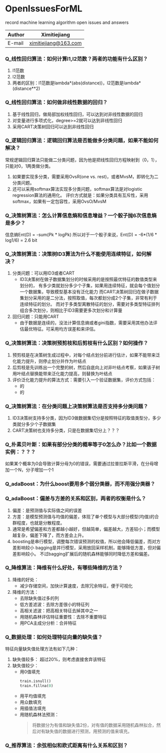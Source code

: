 # OpenIssuesForML
record machine learning algorithm open issues and answers

|Author|Ximitiejiang|
|---|---
|E-mail|ximitiejiang@163.com

### Q_线性回归算法：如何计算l1,l2范数？两者的功能有什么区别？
1. l1范数
2. l2范数
3. 两者的区别：l1范数是lambda*(abs(distance))，l2范数是lambda*(distance**2)


### Q_线性回归算法：如何做非线性数据的回归？
1. 基于线性回归，做局部加权线性回归，可以达到对非线性数据的回归
2. 对变量进行多项式化，degree>=2就可以达到非线性回归
3. 采用CART决策树回归可以达到非线性回归


### Q_逻辑回归算法：逻辑回归算法是否能做多分类问题，如果不能如何解决？
常规逻辑回归算法只能做二分类问题，因为他是把线性回归方程映射到（0，1），只能对0，1两类做分类。
1. 如果要实现多分类，需要采用OvsR(one vs. rest)，或者MvsM，即转化为二分类问题。
2. 还可以采用softmax算法实现多分类问题，softmax算法是对logistic regression算法的通用化。
评价方式就是：如果分类具有互斥性，采用softmax，如果有一定包容性，采用OvsO/MvsM 


### Q_决策树算法：怎么计算信息熵和信息增益？一个骰子抛6次信息熵是多少？
信息熵Ent(D) = -sum(Pk * logPk)
所以对于一个骰子来说，Ent(D) = -6*(1/6 * log1/6) = 2.6 bit


### Q_决策树算法：决策树ID3算法为什么不能使用连续特征，如何解决？
1. 分类问题：可以用ID3或者CART
    * ID3决策树在做子数据集划分的时候采用的是按照最优特征的数值类型来划分的，
    有多少类就划分多少个子集，如果用连续特征，就会每个值划分一个数据集，导致模型基本没有泛化能力
    而CART决策树回归在做子数据集划分采用的是二分法，按照取值，每次都划分成2个子集，非常有利于连续特征的划分。
    而对于多类型离散特征的划分，需要对多类型特征排列组合多次划分，则相比于ID3需要更多次划分和计算量
2. 回归问题：只能用CART
    * 由于数据是连续的，没法计算信息熵或者gini指数，需要采用其他办法评估最优特征。可采用均方误差和来评估。


### Q_决策树算法：决策树预剪枝和后剪枝有什么区别？如何操作？
1. 预剪枝是在决策树生成过程中，对每个结点划分前进行估计，如果不能带来泛化能力提升，则停止划分并作为叶结点
2. 后剪枝是先训练出一个完整的树，然后自底向上对非叶结点考察，如果该子树用叶结点替换能带来泛化能力提高，则替换为叶结点
3. 评价泛化能力提升的算法方式：需要引入一个验证数据集，评价方式包括：
    * 的
    * 的


### Q_决策树算法：在分类问题上决策树算法是否支持多分类问题？
1. ID3决策树支持多分类，因为ID3做数据集切分是按照特征的取值类型分，多少类就分多少个子数据集
2. CART决策树也支持多分类，只是在数据集切分上？？？


### Q_朴素贝叶斯：如果有部分分类的概率等于0怎么办？比如一个数据实例：？？？
如果某个概率为0会导致计算分母为0的错误，需要通过拉普拉斯平滑，在分母增加一个N，分子增加一个1


### Q_adaBoost：为什么boost要用多个弱分类器，而不用强分类器？


### Q_adaBoost：偏差与方差的关系和区别，两者的权衡是什么？
1. 偏差：是预测值与实际值之间的误差
2. 方差：是模型预测值与均值的偏差，体现了单个模型与大部分模型(均值)的合群程度，也就是分散程度。
3. 通常是希望偏差和方差都越小越好，但越简单，偏差越大，方差较小；而模型越复杂，偏差下降了，而方差会上升。
4. boosting是串行模型，调整每次错误预测的权值，所以他会降低偏差，而对方差影响较小
   bagging是并行模型，采用放回采样机制，能够降低方差，但对偏差影响较小。
   不过bagging扩展后的随机森林能够同时降低方差和偏差。


### Q_降维算法：降维有什么好处，有哪些降维的方法？
1. 降维的好处：
    * 减少存储空间，加快计算速度，去除冗余特征，便于可视化
2. 降维的方法：
    * 去除缺失值过多的列
    * 低方差滤波：去除方差很小的特征列
    * 高相关滤波：把高相关特征去掉其中之一
    * 用随机森林评估特征重要性：去除不重要特征
    * 用PCA主成分分析：合并特征


### Q_数据处理：如何处理特征向量的缺失值？
特征向量缺失值处理方法有如下几种：
1. 缺失值较多：
    超过20%，则考虑直接舍弃该特征
2. 缺失值较少：
    * 用0值填充
        ```python
        train.isnull()
        train.fillna(0)
        ```
    * 用平均值填充
    * 用众数填充
    * 用插值法填充
    * 用随机森林法预测：
        > 将数据分为有值和缺失值2份，对有值的数据采用随机森林拟合，然后对有缺失值的数据进行预测，用预测的值来填充。


### Q_推荐算法：余弦相似和欧式距离有什么关系和区别？


